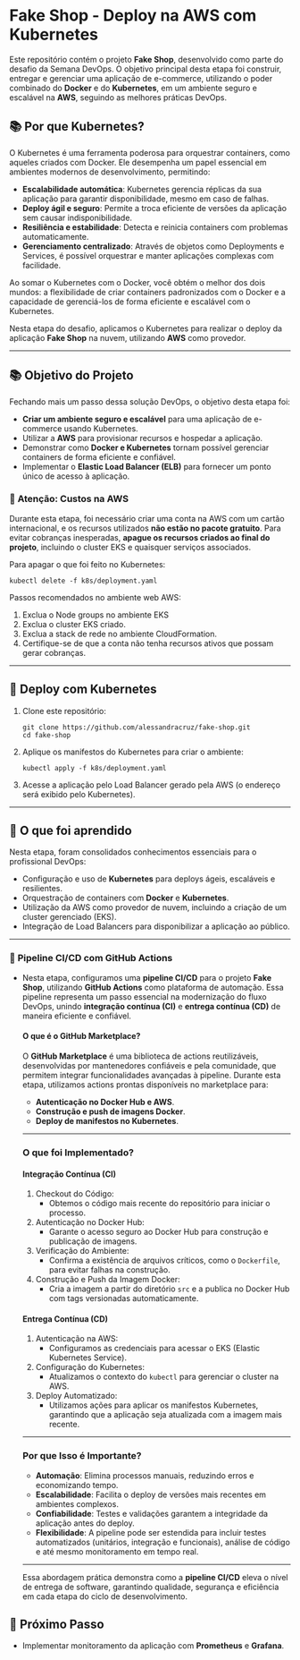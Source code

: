 # **Fake Shop - Deploy na AWS com Kubernetes**

Este repositório contém o projeto **Fake Shop**, desenvolvido como parte do desafio da Semana DevOps. O objetivo principal desta etapa foi construir, entregar e gerenciar uma aplicação de e-commerce, utilizando o poder combinado do **Docker** e do **Kubernetes**, em um ambiente seguro e escalável na **AWS**, seguindo as melhores práticas DevOps.

## 📚 **Por que Kubernetes?**

O Kubernetes é uma ferramenta poderosa para orquestrar containers, como aqueles criados com Docker. Ele desempenha um papel essencial em ambientes modernos de desenvolvimento, permitindo:

- **Escalabilidade automática**: Kubernetes gerencia réplicas da sua aplicação para garantir disponibilidade, mesmo em caso de falhas.
- **Deploy ágil e seguro**: Permite a troca eficiente de versões da aplicação sem causar indisponibilidade.
- **Resiliência e estabilidade**: Detecta e reinicia containers com problemas automaticamente.
- **Gerenciamento centralizado**: Através de objetos como Deployments e Services, é possível orquestrar e manter aplicações complexas com facilidade.

Ao somar o Kubernetes com o Docker, você obtém o melhor dos dois mundos: a flexibilidade de criar containers padronizados com o Docker e a capacidade de gerenciá-los de forma eficiente e escalável com o Kubernetes.

Nesta etapa do desafio, aplicamos o Kubernetes para realizar o deploy da aplicação **Fake Shop** na nuvem, utilizando **AWS** como provedor.

------

## 📚 **Objetivo do Projeto**

Fechando mais um passo dessa solução DevOps, o objetivo desta etapa foi:

- **Criar um ambiente seguro e escalável** para uma aplicação de e-commerce usando Kubernetes.
- Utilizar a **AWS** para provisionar recursos e hospedar a aplicação.
- Demonstrar como **Docker e Kubernetes** tornam possível gerenciar containers de forma eficiente e confiável.
- Implementar o **Elastic Load Balancer (ELB)** para fornecer um ponto único de acesso à aplicação.

### 🛑 **Atenção: Custos na AWS**

Durante esta etapa, foi necessário criar uma conta na AWS com um cartão internacional, e os recursos utilizados **não estão no pacote gratuito**. Para evitar cobranças inesperadas, **apague os recursos criados ao final do projeto**, incluindo o cluster EKS e quaisquer serviços associados.

Para apagar o que foi feito no Kubernetes:

```
kubectl delete -f k8s/deployment.yaml
```

Passos recomendados no ambiente web AWS:

1. Exclua o Node groups no ambiente EKS
2. Exclua o cluster EKS criado.
3. Exclua a stack de rede no ambiente CloudFormation.
4. Certifique-se de que a conta não tenha recursos ativos que possam gerar cobranças.

------

## 🚀 **Deploy com Kubernetes**

1. Clone este repositório:

   ```
   git clone https://github.com/alessandracruz/fake-shop.git
   cd fake-shop
   ```

2. Aplique os manifestos do Kubernetes para criar o ambiente:

   ```
   kubectl apply -f k8s/deployment.yaml
   ```

3. Acesse a aplicação pelo Load Balancer gerado pela AWS (o endereço será exibido pelo Kubernetes).

------

## 🌟 **O que foi aprendido**

Nesta etapa, foram consolidados conhecimentos essenciais para o profissional DevOps:

- Configuração e uso de **Kubernetes** para deploys ágeis, escaláveis e resilientes.
- Orquestração de containers com **Docker** e **Kubernetes**.
- Utilização da AWS como provedor de nuvem, incluindo a criação de um cluster gerenciado (EKS).
- Integração de Load Balancers para disponibilizar a aplicação ao público.

------

### 🚀 **Pipeline CI/CD com GitHub Actions**

- Nesta etapa, configuramos uma **pipeline CI/CD** para o projeto **Fake Shop**, utilizando **GitHub Actions** como plataforma de automação. Essa pipeline representa um passo essencial na modernização do fluxo DevOps, unindo **integração contínua (CI)** e **entrega contínua (CD)** de maneira eficiente e confiável.

  #### **O que é o GitHub Marketplace?**

  O **GitHub Marketplace** é uma biblioteca de actions reutilizáveis, desenvolvidas por mantenedores confiáveis e pela comunidade, que permitem integrar funcionalidades avançadas à pipeline. Durante esta etapa, utilizamos actions prontas disponíveis no marketplace para:

  - **Autenticação no Docker Hub e AWS**.
  - **Construção e push de imagens Docker**.
  - **Deploy de manifestos no Kubernetes**.

  ------

  ### **O que foi Implementado?**

  #### **Integração Contínua (CI)**

  1. Checkout do Código:
     - Obtemos o código mais recente do repositório para iniciar o processo.
  2. Autenticação no Docker Hub:
     - Garante o acesso seguro ao Docker Hub para construção e publicação de imagens.
  3. Verificação do Ambiente:
     - Confirma a existência de arquivos críticos, como o `Dockerfile`, para evitar falhas na construção.
  4. Construção e Push da Imagem Docker:
     - Cria a imagem a partir do diretório `src` e a publica no Docker Hub com tags versionadas automaticamente.

  #### **Entrega Contínua (CD)**

  1. Autenticação na AWS:
     - Configuramos as credenciais para acessar o EKS (Elastic Kubernetes Service).
  2. Configuração do Kubernetes:
     - Atualizamos o contexto do `kubectl` para gerenciar o cluster na AWS.
  3. Deploy Automatizado:
     - Utilizamos ações para aplicar os manifestos Kubernetes, garantindo que a aplicação seja atualizada com a imagem mais recente.

  ------

  ### **Por que Isso é Importante?**

  - **Automação**: Elimina processos manuais, reduzindo erros e economizando tempo.
  - **Escalabilidade**: Facilita o deploy de versões mais recentes em ambientes complexos.
  - **Confiabilidade**: Testes e validações garantem a integridade da aplicação antes do deploy.
  - **Flexibilidade**: A pipeline pode ser estendida para incluir testes automatizados (unitários, integração e funcionais), análise de código e até mesmo monitoramento em tempo real.

  ------

  Essa abordagem prática demonstra como a **pipeline CI/CD** eleva o nível de entrega de software, garantindo qualidade, segurança e eficiência em cada etapa do ciclo de desenvolvimento.

## 📌 **Próximo Passo**

- Implementar monitoramento da aplicação com **Prometheus** e **Grafana**.
